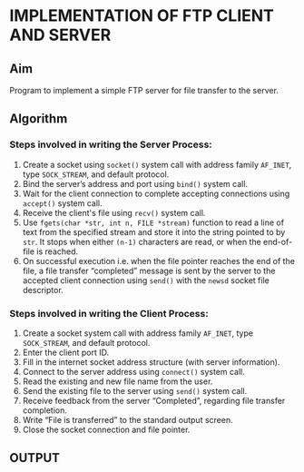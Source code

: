 # IMPLEMENTATION OF FTP CLIENT AND SERVER

## Aim

Program to implement a simple FTP server for file transfer to the server.

## Algorithm

### Steps involved in writing the Server Process:

1. Create a socket using `socket()` system call with address family `AF_INET`, type `SOCK_STREAM`, and default protocol.
2. Bind the server’s address and port using `bind()` system call.
3. Wait for the client connection to complete accepting connections using `accept()` system call.
4. Receive the client's file using `recv()` system call.
5. Use `fgets(char *str, int n, FILE *stream)` function to read a line of text from the specified stream and store it into the string pointed to by `str`. It stops when either `(n-1)` characters are read, or when the end-of-file is reached.
6. On successful execution i.e. when the file pointer reaches the end of the file, a file transfer “completed” message is sent by the server to the accepted client connection using `send()` with the `newsd` socket file descriptor.

### Steps involved in writing the Client Process:

1. Create a socket system call with address family `AF_INET`, type `SOCK_STREAM`, and default protocol.
2. Enter the client port ID.
3. Fill in the internet socket address structure (with server information).
4. Connect to the server address using `connect()` system call.
5. Read the existing and new file name from the user.
6. Send the existing file to the server using `send()` system call.
7. Receive feedback from the server “Completed”, regarding file transfer completion.
8. Write “File is transferred” to the standard output screen.
9. Close the socket connection and file pointer.

## OUTPUT
